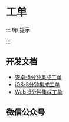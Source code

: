 # 工单

::: tip 提示

:::

## 开发文档

* [安卓-5分钟集成工单](https://github.com/xiaper/android/tree/master/ticket)
* [iOS-5分钟集成工单](https://github.com/xiaper/ios/tree/master/ticket)
* [Web-5分钟集成工单](https://github.com/xiaper/web/tree/master/ticket)

## 微信公众号

<img :src="$withBase('/image/qrcode_xiaperio_430.jpg')" style="width:250px;"/>

<!-- ## 参考 -->
